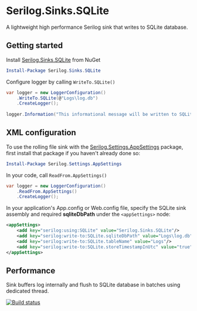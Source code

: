 # Serilog.Sinks.SQLite
A lightweight high performance Serilog sink that writes to SQLite database.

## Getting started
Install [Serilog.Sinks.SQLite](https://www.nuget.org/packages/Serilog.Sinks.SQLite) from NuGet

```PowerShell
Install-Package Serilog.Sinks.SQLite
```

Configure logger by calling `WriteTo.SQLite()`

```C#
var logger = new LoggerConfiguration()
    .WriteTo.SQLite(@"Logs\log.db")
    .CreateLogger();
    
logger.Information("This informational message will be written to SQLite database");
```

## XML <appSettings> configuration

To use the rolling file sink with the [Serilog.Settings.AppSettings](https://www.nuget.org/packages/Serilog.Settings.AppSettings) package, first install that package if you haven't already done so:

```PowerShell
Install-Package Serilog.Settings.AppSettings
```
In your code, call `ReadFrom.AppSettings()`

```C#
var logger = new LoggerConfiguration()
    .ReadFrom.AppSettings()
    .CreateLogger();
```
In your application's App.config or Web.config file, specify the SQLite sink assembly and required **sqliteDbPath** under the `<appSettings>` node:

```XML
<appSettings>
    <add key="serilog:using:SQLite" value="Serilog.Sinks.SQLite"/>
    <add key="serilog:write-to:SQLite.sqliteDbPath" value="Logs\log.db"/>
    <add key="serilog:write-to:SQLite.tableName" value="Logs"/>
    <add key="serilog:write-to:SQLite.storeTimestampInUtc" value="true"/>
</appSettings>    
```

## Performance
Sink buffers log internally and flush to SQLite database in batches using dedicated thread.

[![Build status](https://ci.appveyor.com/api/projects/status/nc8ql37klw2njd86/branch/master?svg=true)](https://ci.appveyor.com/project/SaleemMirza/serilog-sinks-sqlite/branch/master)
